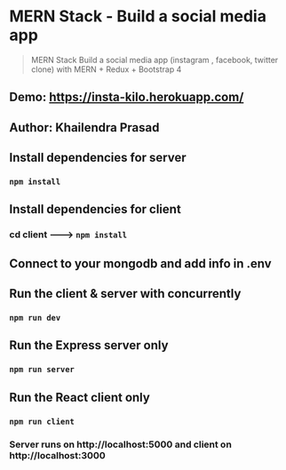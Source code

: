 # MERN Stack - Build a social media app 
> MERN Stack Build  a social media app (instagram , facebook, twitter clone) with MERN  + Redux  + Bootstrap 4

## Demo: https://insta-kilo.herokuapp.com/

## Author: Khailendra Prasad

## Install dependencies for server 
### `npm install`

## Install dependencies for client
### cd client ---> `npm install`

## Connect to your mongodb and add info in .env

## Run the client & server with concurrently
### `npm run dev`

## Run the Express server only
### `npm run server`

## Run the React client only
### `npm run client`

### Server runs on http://localhost:5000 and client on http://localhost:3000

